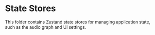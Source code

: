 # State Stores

This folder contains Zustand state stores for managing application state, such as the audio graph and UI settings.
